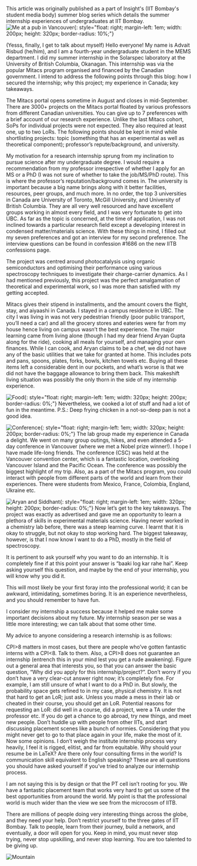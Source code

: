 <!-- ---
layout: single
author_profile: true
title: "MITACS Summer Internship"
category: [personal, research]
--- -->

This article was originally published as a part of Insight's (IIT Bombay's student media body) summer blog series which details the summer internship experiences of undergraduates at IIT Bombay.
![Me at a pub in Vancouver](/assets/images/summer_blog/advaitPhoto.jpg){: style="float: right;  margin-left: 1em; width: 200px; height: 320px; border-radius: 10%;"}

(Yesss, finally, I get to talk about myself) Hello everyone! My name is Advait Risbud (he/him), and I am a fourth-year undergraduate student in the MEMS department. I did my summer internship in the Solarspec laboratory at the University of British Columbia, Okanagan. This internship was via the popular Mitacs program organised and financed by the Canadian government. I intend to address the following points through this blog: how I secured the internship; why this project; my experience in Canada; key takeaways.

The Mitacs portal opens sometime in August and closes in mid-September. There are 3000+ projects on the Mitacs portal floated by various professors from different Canadian universities. You can give up to 7 preferences with a brief account of our research experience. Unlike the last Mitacs cohort, SoPs for individual projects were not expected. They also required at least one, up to two LoRs. The following points should be kept in mind while shortlisting projects: topic (something that has an experimental as well as theoretical component); professor’s repute/background, and university.

My motivation for a research internship sprung from my inclination to pursue science after my undergraduate degree. I would require a recommendation from my professor irrespective of whether I apply for an MS or a PhD (I was not sure of whether to take the job/MS/PhD route). This is where the professor’s reputation/background comes in. The university is important because a big name brings along with it better facilities, resources, peer groups, and much more. In no order, the top 3 universities in Canada are University of Toronto, McGill University, and University of British Columbia. They are all very well resourced and have excellent groups working in almost every field, and I was very fortunate to get into UBC. As far as the topic is concerned, at the time of application, I was not inclined towards a particular research field except a developing interest in condensed matter/materials science. With these things in mind, I filled out my seven preferences and got an interview for my second preference. The interview questions can be found in confession #1686 on the new IITB confessions page.

The project was centred around photocatalysis using organic semiconductors and optimising their performance using various spectroscopy techniques to investigate their charge-carrier dynamics. As I had mentioned previously, this project was the perfect amalgamation of theoretical and experimental work, so I was more than satisfied with my getting accepted.

Mitacs gives their stipend in installments, and the amount covers the flight, stay, and aiyaashi in Canada. I stayed in a campus residence in UBC. The city I was living in was not very pedestrian friendly (poor public transport, you’ll need a car) and all the grocery stores and eateries were far from my house hence living on campus wasn’t the best experience. The major learning came from living alone (though I had my dear friend Aryan Gupta along for the ride), cooking all meals for yourself, and managing your own finances. While I can cook, and Aryan claims to be a chef, we did not have any of the basic utilities that we take for granted at home. This includes pots and pans, spoons, plates, forks, bowls, kitchen towels etc. Buying all these items left a considerable dent in our pockets, and what’s worse is that we did not have the baggage allowance to bring them back. This makeshift living situation was possibly the only thorn in the side of my internship experience.

![Food](/assets/images/summer_blog/advaitFood.png){: style="float: right;  margin-left: 1em; width: 320px; height: 200px; border-radius: 0%;"}
Nevertheless, we cooked a lot of stuff and had a lot of fun in the meantime. P.S.: Deep frying chicken in a not-so-deep pan is not a good idea.

![Conference](/assets/images/summer_blog/advaitphoto3.png){: style="float: right;  margin-left: 1em; width: 320px; height: 200px; border-radius: 0%;"}
The lab group made my experience in Canada a delight. We went on many group outings, hikes, and even attended a 5-day conference in Vancouver (where we met a Nobel prize winner!). I hope I have made life-long friends. The conference (CSC) was held at the Vancouver convention center, which is a fantastic location, overlooking Vancouver Island and the Pacific Ocean. The conference was possibly the biggest highlight of my trip. Also, as a part of the Mitacs program, you could interact with people from different parts of the world and learn from their experiences. There were students from Mexico, France, Colombia, England, Ukraine etc.

![Aryan and Siddhant](/assets/images/summer_blog/advaitphoto2.jpg){: style="float: right;  margin-left: 1em; width: 320px; height: 200px; border-radius: 0%;"}
Now let’s get to the key takeaways. The project was exactly as advertised and gave me an opportunity to learn a plethora of skills in experimental materials science. Having never worked in a chemistry lab before, there was a steep learning curve. I learnt that it is okay to struggle, but not okay to stop working hard. The biggest takeaway, however, is that I now know I want to do a PhD, mostly in the field of spectroscopy.

It is pertinent to ask yourself why you want to do an internship. It is completely fine if at this point your answer is “baaki log kar rahe hai”. Keep asking yourself this question, and maybe by the end of your internship, you will know why you did it.

This will most likely be your first foray into the professional world; it can be awkward, intimidating, sometimes boring. It is an experience nevertheless, and you should remember to have fun.

I consider my internship a success because it helped me make some important decisions about my future. My internship season per se was a little more interesting; we can talk about that some other time.

My advice to anyone considering a research internship is as follows:

CPI>8 matters in most cases, but there are people who’ve gotten fantastic interns with a CPI<8. Talk to them. Also, a CPI>8 does not guarantee an internship (entrench this in your mind lest you get a rude awakening).
Figure out a general area that interests you, so that you can answer the basic question, “Why did you apply for this internship/project?”. Don’t worry if you don’t have a very clear-cut answer right now; it’s completely fine. For example, I am still unsure of what I want to do a PhD in. But slowly, the probability space gets refined to in my case, physical chemistry.
It is not that hard to get an LoR; just ask. Unless you made a mess in their lab or cheated in their course, you should get an LoR. Potential reasons for requesting an LoR: did well in a course, did a project, were a TA under the professor etc.
If you do get a chance to go abroad, try new things, and meet new people. Don’t huddle up with people from other IITs, and start discussing placement scenes like a bunch of normies. Considering that you might never get to go to that place again in your life, make the most of it.
Now some opinions. I don’t weigh the institute internship process very heavily, I feel it is rigged, elitist, and far from equitable. Why should your resume be in LaTeX? Are there only four consulting firms in the world? Is communication skill equivalent to English speaking? These are all questions you should have asked yourself if you’ve tried to analyze our internship process.

I am not saying this is by design or that the PT cell isn’t rooting for you. We have a fantastic placement team that works very hard to get us some of the best opportunities from around the world. My point is that the professional world is much wider than the view we see from the microcosm of IITB.

There are millions of people doing very interesting things across the globe, and they need your help. Don’t restrict yourself to the three gates of IIT Bombay. Talk to people, learn from their journey, build a network, and eventually, a door will open for you. Keep in mind, you must never stop trying, never stop upskilling, and never stop learning. You are too talented to be giving up.

![Mountain](/assets/images/summer_blog/advaitphoto4.jpg)


